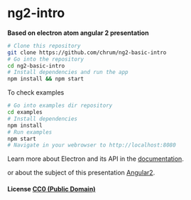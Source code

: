 # ng2-intro

**Based on electron atom angular 2 presentation**

```bash
# Clone this repository
git clone https://github.com/chrum/ng2-basic-intro
# Go into the repository
cd ng2-basic-intro
# Install dependencies and run the app
npm install && npm start

```

To check examples
```bash
# Go into examples dir repository
cd examples
# Install dependencies
npm install
# Run examples
npm start
# Navigate in your webrowser to http://localhost:8080
```

Learn more about Electron and its API in the [documentation](http://electron.atom.io/docs/latest).

or about the subject of this presentation [Angular2](http://angular.io).

#### License [CC0 (Public Domain)](LICENSE.md)
